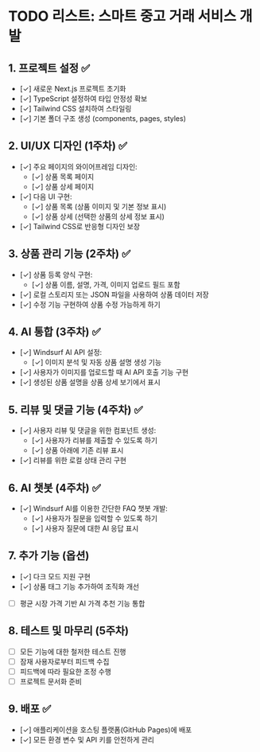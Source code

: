 # TODO 리스트: 스마트 중고 거래 서비스 개발

## 1. 프로젝트 설정 ✅
- [✓] 새로운 Next.js 프로젝트 초기화
- [✓] TypeScript 설정하여 타입 안정성 확보
- [✓] Tailwind CSS 설치하여 스타일링
- [✓] 기본 폴더 구조 생성 (components, pages, styles)

## 2. UI/UX 디자인 (1주차) ✅
- [✓] 주요 페이지의 와이어프레임 디자인:
  - [✓] 상품 목록 페이지
  - [✓] 상품 상세 페이지
- [✓] 다음 UI 구현:
  - [✓] 상품 목록 (상품 이미지 및 기본 정보 표시)
  - [✓] 상품 상세 (선택한 상품의 상세 정보 표시)
- [✓] Tailwind CSS로 반응형 디자인 보장

## 3. 상품 관리 기능 (2주차) ✅
- [✓] 상품 등록 양식 구현:
  - [✓] 상품 이름, 설명, 가격, 이미지 업로드 필드 포함
- [✓] 로컬 스토리지 또는 JSON 파일을 사용하여 상품 데이터 저장
- [✓] 수정 기능 구현하여 상품 수정 가능하게 하기

## 4. AI 통합 (3주차) ✅
- [✓] Windsurf AI API 설정:
  - [✓] 이미지 분석 및 자동 상품 설명 생성 기능
- [✓] 사용자가 이미지를 업로드할 때 AI API 호출 기능 구현
- [✓] 생성된 상품 설명을 상품 상세 보기에서 표시

## 5. 리뷰 및 댓글 기능 (4주차) ✅
- [✓] 사용자 리뷰 및 댓글을 위한 컴포넌트 생성:
  - [✓] 사용자가 리뷰를 제출할 수 있도록 하기
  - [✓] 상품 아래에 기존 리뷰 표시
- [✓] 리뷰를 위한 로컬 상태 관리 구현

## 6. AI 챗봇 (4주차) ✅
- [✓] Windsurf AI를 이용한 간단한 FAQ 챗봇 개발:
  - [✓] 사용자가 질문을 입력할 수 있도록 하기
  - [✓] 사용자 질문에 대한 AI 응답 표시

## 7. 추가 기능 (옵션)
- [✓] 다크 모드 지원 구현
- [✓] 상품 태그 기능 추가하여 조직화 개선
- [ ] 평균 시장 가격 기반 AI 가격 추천 기능 통합

## 8. 테스트 및 마무리 (5주차)
- [ ] 모든 기능에 대한 철저한 테스트 진행
- [ ] 잠재 사용자로부터 피드백 수집
- [ ] 피드백에 따라 필요한 조정 수행
- [ ] 프로젝트 문서화 준비

## 9. 배포 ✅
- [✓] 애플리케이션을 호스팅 플랫폼(GitHub Pages)에 배포
- [✓] 모든 환경 변수 및 API 키를 안전하게 관리
